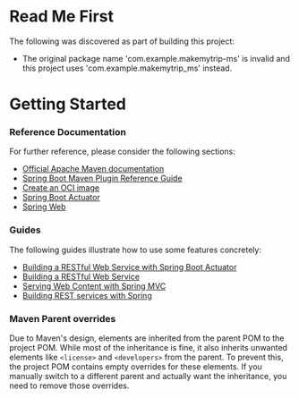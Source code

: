 # Read Me First
The following was discovered as part of building this project:

* The original package name 'com.example.makemytrip-ms' is invalid and this project uses 'com.example.makemytrip_ms' instead.

# Getting Started

### Reference Documentation
For further reference, please consider the following sections:

* [Official Apache Maven documentation](https://maven.apache.org/guides/index.html)
* [Spring Boot Maven Plugin Reference Guide](https://docs.spring.io/spring-boot/3.3.13/maven-plugin)
* [Create an OCI image](https://docs.spring.io/spring-boot/3.3.13/maven-plugin/build-image.html)
* [Spring Boot Actuator](https://docs.spring.io/spring-boot/3.3.13/reference/actuator/index.html)
* [Spring Web](https://docs.spring.io/spring-boot/3.3.13/reference/web/servlet.html)

### Guides
The following guides illustrate how to use some features concretely:

* [Building a RESTful Web Service with Spring Boot Actuator](https://spring.io/guides/gs/actuator-service/)
* [Building a RESTful Web Service](https://spring.io/guides/gs/rest-service/)
* [Serving Web Content with Spring MVC](https://spring.io/guides/gs/serving-web-content/)
* [Building REST services with Spring](https://spring.io/guides/tutorials/rest/)

### Maven Parent overrides

Due to Maven's design, elements are inherited from the parent POM to the project POM.
While most of the inheritance is fine, it also inherits unwanted elements like `<license>` and `<developers>` from the parent.
To prevent this, the project POM contains empty overrides for these elements.
If you manually switch to a different parent and actually want the inheritance, you need to remove those overrides.

